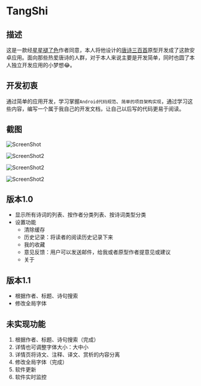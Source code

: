 # TangShi

## 描述

这是一款经[星星褪了色](http://www.zcool.com.cn/u/13619712)作者同意，本人将他设计的[唐诗三百首](http://www.zcool.com.cn/work/ZMTM5NjY3MDA=.html)原型开发成了这款安卓应用。面向那些热爱唐诗的人群，对于本人来说主要是开发简单，同时也圆了本人独立开发应用的小梦想😂。

## 开发初衷

通过简单的应用开发，学习掌握`Android代码规范`、`简单的项目架构实现`，通过学习这些内容，编写一个属于我自己的开发文档，让自己以后写的代码更易于阅读。

## 截图



![ScreenShot](ScreenShot/ScreenShot1.png)



![ScreenShot2](ScreenShot/ScreenShot2.png)



![ScreenShot2](ScreenShot/ScreenShot3.png)



![ScreenShot2](ScreenShot/ScreenShot4.png)

## 版本1.0

- 显示所有诗词的列表、按作者分类列表、按诗词类型分类
- 设置功能
  - 清除缓存
  - 历史记录：将读者的阅读历史记录下来
  - 我的收藏
  - 意见反馈：用户可以发送邮件，给我或者原型作者提意见或建议
  - 关于

## 版本1.1

- 根据作者、标题、诗句搜索
- 修改全局字体

## 未实现功能

1. 根据作者、标题、诗句搜索（完成）
2. 详情也可调整字体大小：大中小
3. 详情页将诗文、注释、译文、赏析的内容分离
4. 修改全局字体（完成）
5. 软件更新
6. 软件实时监控


